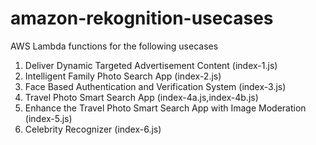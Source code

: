 # amazon-rekognition-usecases
AWS Lambda functions for the following usecases

1. Deliver Dynamic Targeted Advertisement Content (index-1.js)
2. Intelligent Family Photo Search App (index-2.js)
3. Face Based Authentication and Verification System (index-3.js)
4. Travel Photo Smart Search App (index-4a.js,index-4b.js)
5. Enhance the Travel Photo Smart Search App with Image Moderation (index-5.js)
6. Celebrity Recognizer (index-6.js)
